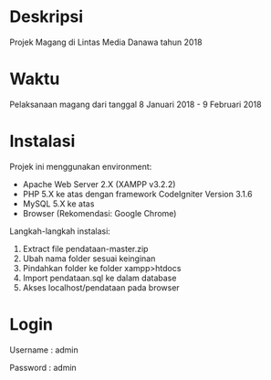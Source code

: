 # Deskripsi
Projek Magang di Lintas Media Danawa tahun 2018

# Waktu
Pelaksanaan magang dari tanggal 8 Januari 2018 - 9 Februari 2018

# Instalasi
Projek ini menggunakan environment:
- Apache Web Server 2.X (XAMPP v3.2.2)
- PHP 5.X ke atas dengan framework CodeIgniter Version 3.1.6
- MySQL 5.X ke atas
- Browser (Rekomendasi: Google Chrome)

Langkah-langkah instalasi:
1. Extract file pendataan-master.zip
2. Ubah nama folder sesuai keinginan
3. Pindahkan folder ke folder xampp>htdocs
4. Import pendataan.sql ke dalam database
5. Akses localhost/pendataan pada browser


# Login
Username : admin 

Password : admin